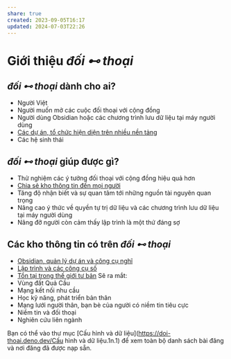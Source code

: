 ```yaml
---
share: true
created: 2023-09-05T16:17
updated: 2024-07-03T22:26
---
```

# Giới thiệu *đối ⊷ thoại* 
## *đối ⊷ thoại* dành cho ai?
- Người Việt
- Người muốn mở các cuộc đối thoại với cộng đồng
- Người dùng Obsidian hoặc các chương trình lưu dữ liệu tại máy người dùng 
- [Các dự án, tổ chức hiện diện trên nhiều nền tảng](/blog/NhiềuNềnTảng) 
- Các hệ sinh thái

## *đối ⊷ thoại* giúp được gì?
- Thử nghiệm các ý tưởng đối thoại với cộng đồng hiệu quả hơn 
- [Chia sẻ kho thông tin đến mọi người](/blog/ChiaSẻKhoThôngTin) 
- Tăng độ nhận biết và sự quan tâm tới những nguồn tài nguyên quan trọng 
- Nâng cao ý thức về quyền tự trị dữ liệu và các chương trình lưu dữ liệu tại máy người dùng
- Nâng đỡ người còn cảm thấy lập trình là một thứ đáng sợ

## Các kho thông tin có trên *đối ⊷ thoại*
- [Obsidian, quản lý dự án và công cụ nghĩ](https://obsidian.quảcầu.cc/?utm_source=W+Giới+thiệu+đối+⊷+thoại&utm_medium=Website&utm_campaign=&utm_content=&utm_term=)
- [Lập trình và các công cụ số](https://lậptrình.quảcầu.cc/?utm_source=W+Giới+thiệu+đối+⊷+thoại&utm_medium=Website&utm_campaign=&utm_content=&utm_term=)
- [Tồn tại trong thế giới tư bản](https://kiếmtiền.quảcầu.cc/?utm_source=W+Giới+thiệu+đối+⊷+thoại&utm_medium=Website&utm_campaign=&utm_content=&utm_term=)
Sẽ ra mắt:
- Vùng đất Quả Cầu
- Mạng kết nối nhu cầu
- Học kỹ năng, phát triển bản thân
- Mạng lưới người thân, bạn bè của người có niềm tin tiêu cực
- Niềm tin và đối thoại
- Nghiên cứu liên ngành

Bạn có thể vào thư mục [Cấu hình và dữ liệu](https://doi-thoai.deno.dev/Cấu hình và dữ liệu.1n.1) để xem toàn bộ danh sách bài đăng và nơi đăng đã được nạp sẵn.